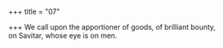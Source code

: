 +++
title = "07"

+++
We call upon the apportioner of goods, of brilliant bounty,  
on Savitar, whose eye is on men.  